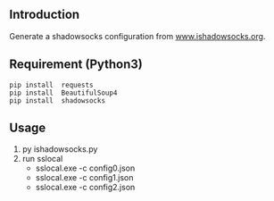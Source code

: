 ## Introduction
Generate a shadowsocks configuration from www.ishadowsocks.org.

## Requirement (Python3)
```
pip install  requests
pip install  BeautifulSoup4
pip install  shadowsocks
```

## Usage
1. py ishadowsocks.py
1. run sslocal
    * sslocal.exe -c config0.json
    * sslocal.exe -c config1.json
    * sslocal.exe -c config2.json


